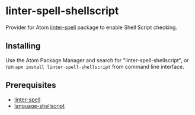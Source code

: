 # linter-spell-shellscript

Provider for Atom [linter-spell](https://atom.io/packages/linter-spell) package
to enable Shell Script checking.

## Installing

Use the Atom Package Manager and search for "linter-spell-shellscript", or
run `apm install linter-spell-shellscript` from command line interface.

## Prerequisites

* [linter-spell](https://atom.io/packages/linter-spell)
* [language-shellscript](https://atom.io/packages/language-shellscript)
